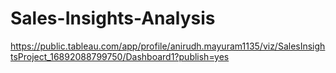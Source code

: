 # Sales-Insights-Analysis

https://public.tableau.com/app/profile/anirudh.mayuram1135/viz/SalesInsightsProject_16892088799750/Dashboard1?publish=yes
